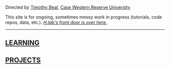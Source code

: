 Directed by [Timothy Beal](https://www.timothybeal.com), [Case Western Reserve University](https://www.case.edu)

This site is for ongoing, sometimes messy work in progress (tutorials, code repos, data, etc.). *[H.lab's front door is over here.](https://www.case.edu/artsci/hlab)*  

---

## [LEARNING](https://timothybeal.github.io/hlab/learning) ##  
  
  
## [PROJECTS](https://timothybeal.github.io/hlab/projects) ##  
  
  




